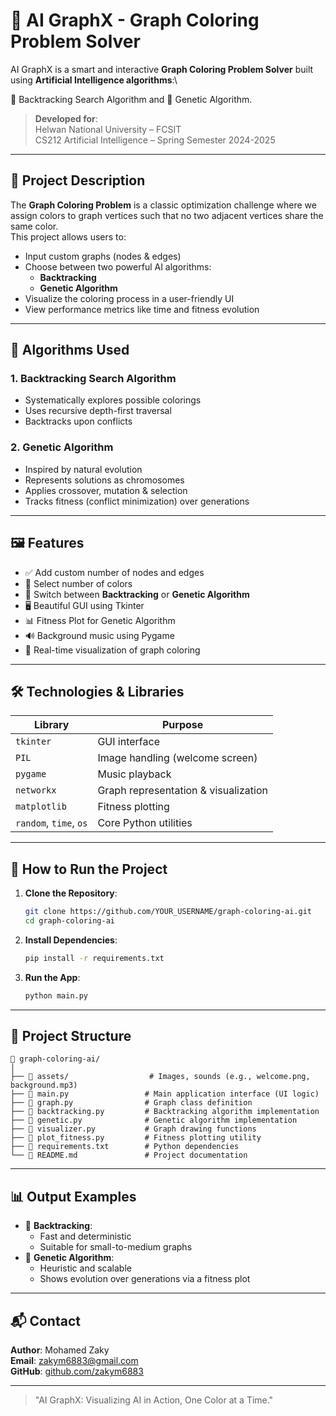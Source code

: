 # 🎨 AI GraphX - Graph Coloring Problem Solver

AI GraphX is a smart and interactive **Graph Coloring Problem Solver** built using **Artificial Intelligence algorithms**:\

🧠 Backtracking Search Algorithm and 🧬 Genetic Algorithm.

> **Developed for**:\
> Helwan National University – FCSIT\
> CS212 Artificial Intelligence – Spring Semester 2024-2025

---

## 📌 Project Description

The **Graph Coloring Problem** is a classic optimization challenge where we assign colors to graph vertices such that no two adjacent vertices share the same color.\
This project allows users to:

- Input custom graphs (nodes & edges)
- Choose between two powerful AI algorithms:
  - **Backtracking**
  - **Genetic Algorithm**
- Visualize the coloring process in a user-friendly UI
- View performance metrics like time and fitness evolution

---

## 🧠 Algorithms Used

### 1. Backtracking Search Algorithm

- Systematically explores possible colorings
- Uses recursive depth-first traversal
- Backtracks upon conflicts

### 2. Genetic Algorithm

- Inspired by natural evolution
- Represents solutions as chromosomes
- Applies crossover, mutation & selection
- Tracks fitness (conflict minimization) over generations

---

## 🖼️ Features

- ✅ Add custom number of nodes and edges
- 🎨 Select number of colors
- 🔁 Switch between **Backtracking** or **Genetic Algorithm**
- 🖥️ Beautiful GUI using Tkinter
- 📊 Fitness Plot for Genetic Algorithm
- 🔊 Background music using Pygame
- 🚀 Real-time visualization of graph coloring

---

## 🛠️ Technologies & Libraries

| Library                | Purpose                              |
| ---------------------- | ------------------------------------ |
| `tkinter`              | GUI interface                        |
| `PIL`                  | Image handling (welcome screen)      |
| `pygame`               | Music playback                       |
| `networkx`             | Graph representation & visualization |
| `matplotlib`           | Fitness plotting                     |
| `random`, `time`, `os` | Core Python utilities                |

---

## 🧪 How to Run the Project

1. **Clone the Repository**:

   ```bash
   git clone https://github.com/YOUR_USERNAME/graph-coloring-ai.git
   cd graph-coloring-ai
   ```

2. **Install Dependencies**:

   ```bash
   pip install -r requirements.txt
   ```

3. **Run the App**:

   ```bash
   python main.py
   ```

---

## 🧾 Project Structure

```
📁 graph-coloring-ai/
│
├── 📂 assets/                  # Images, sounds (e.g., welcome.png, background.mp3)
├── 📄 main.py                 # Main application interface (UI logic)
├── 📄 graph.py                # Graph class definition
├── 📄 backtracking.py         # Backtracking algorithm implementation
├── 📄 genetic.py              # Genetic algorithm implementation
├── 📄 visualizer.py           # Graph drawing functions
├── 📄 plot_fitness.py         # Fitness plotting utility
├── 📄 requirements.txt        # Python dependencies
└── 📄 README.md               # Project documentation
```

---

## 📊 Output Examples

- 🎯 **Backtracking**:
  - Fast and deterministic
  - Suitable for small-to-medium graphs
- 🧬 **Genetic Algorithm**:
  - Heuristic and scalable
  - Shows evolution over generations via a fitness plot

---

## 📬 Contact

**Author**: Mohamed Zaky\
**Email**: [zakym6883@gmail.com](mailto\:zakym6883@gmail.com)\
**GitHub**: [github.com/zakym6883](https://github.com/zakym6883)

---

> "AI GraphX: Visualizing AI in Action, One Color at a Time."

